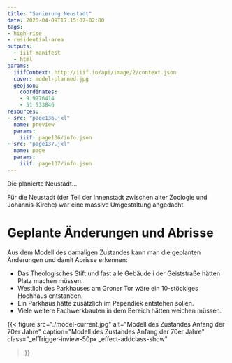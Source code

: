 ```yaml
---
title: "Sanierung Neustadt"
date: 2025-04-09T17:15:07+02:00
tags:
- high-rise
- residential-area
outputs:
  - iiif-manifest
  - html
params:
  iiifContext: http://iiif.io/api/image/2/context.json
  cover: model-planned.jpg
  geojson:
    coordinates:
    - 9.9276414
    - 51.533846
resources:
- src: "page136.jxl"
  name: preview
  params:
    iiif: page136/info.json
- src: "page137.jxl"
  name: page
  params:
    iiif: page137/info.json
---
```


Die planierte Neustadt...
<!--more-->

Für die Neustadt (der Teil der Innenstadt zwischen alter Zoologie und Johannis-Kirche) war eine massive Umgestaltung angedacht.

# Geplante Änderungen und Abrisse
Aus dem Modell des damaligen Zustandes kann man die geplanten Änderungen und damit Abrisse erkennen:

* Das Theologisches Stift und fast alle Gebäude i der Geiststraße hätten Platz machen müssen.
* Westlich des Parkhauses am Groner Tor wäre ein 10-stöckiges Hochhaus entstanden.
* Ein Parkhaus hätte zusätzlich im Papendiek entstehen sollen.
* Viele weitere Fachwerkbauten in dem Bereich hätten weichen müssen.

{{< figure
  src="./model-current.jpg"
  alt="Modell des Zustandes Anfang der 70er Jahre"
  caption="Modell des Zustandes Anfang der 70er Jahre"
  class="_efTrigger-inview-50px _effect-addclass-show"
>}}
